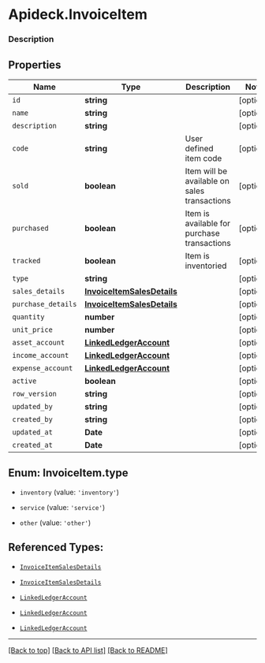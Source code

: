 # Apideck.InvoiceItem

### Description

## Properties
Name | Type | Description | Notes
------------ | ------------- | ------------- | -------------
`id` | **string** |  | [optional] 
`name` | **string** |  | [optional] 
`description` | **string** |  | [optional] 
`code` | **string** | User defined item code | [optional] 
`sold` | **boolean** | Item will be available on sales transactions | [optional] 
`purchased` | **boolean** | Item is available for purchase transactions | [optional] 
`tracked` | **boolean** | Item is inventoried | [optional] 
`type` | **string** |  | [optional] 
`sales_details` | [**InvoiceItemSalesDetails**](InvoiceItemSalesDetails.md) |  | [optional] 
`purchase_details` | [**InvoiceItemSalesDetails**](InvoiceItemSalesDetails.md) |  | [optional] 
`quantity` | **number** |  | [optional] 
`unit_price` | **number** |  | [optional] 
`asset_account` | [**LinkedLedgerAccount**](LinkedLedgerAccount.md) |  | [optional] 
`income_account` | [**LinkedLedgerAccount**](LinkedLedgerAccount.md) |  | [optional] 
`expense_account` | [**LinkedLedgerAccount**](LinkedLedgerAccount.md) |  | [optional] 
`active` | **boolean** |  | [optional] 
`row_version` | **string** |  | [optional] 
`updated_by` | **string** |  | [optional] 
`created_by` | **string** |  | [optional] 
`updated_at` | **Date** |  | [optional] 
`created_at` | **Date** |  | [optional] 





<a name="InvoiceItemType"></a>
## Enum: InvoiceItem.type


* `inventory` (value: `'inventory'`)

* `service` (value: `'service'`)

* `other` (value: `'other'`)




## Referenced Types:








* [`InvoiceItemSalesDetails`](InvoiceItemSalesDetails.md)
* [`InvoiceItemSalesDetails`](InvoiceItemSalesDetails.md)


* [`LinkedLedgerAccount`](LinkedLedgerAccount.md)
* [`LinkedLedgerAccount`](LinkedLedgerAccount.md)
* [`LinkedLedgerAccount`](LinkedLedgerAccount.md)







---

[[Back to top]](#) [[Back to API list]](../../../../README.md#documentation-for-api-endpoints) [[Back to README]](../../../../README.md)


